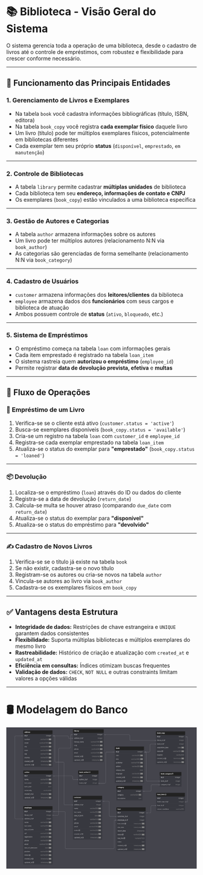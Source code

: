 # 📚 Biblioteca - Visão Geral do Sistema

O sistema gerencia toda a operação de uma biblioteca, desde o cadastro de livros até o controle de empréstimos, com robustez e flexibilidade para crescer conforme necessário.

---

## 🧩 Funcionamento das Principais Entidades

### 1. Gerenciamento de Livros e Exemplares

- Na tabela `book` você cadastra informações bibliográficas (título, ISBN, editora)
- Na tabela `book_copy` você registra **cada exemplar físico** daquele livro
- Um livro (título) pode ter múltiplos exemplares físicos, potencialmente em bibliotecas diferentes
- Cada exemplar tem seu próprio **status** (`disponível`, `emprestado`, `em manutenção`)

---

### 2. Controle de Bibliotecas

- A tabela `library` permite cadastrar **múltiplas unidades** de biblioteca
- Cada biblioteca tem seu **endereço, informações de contato e CNPJ**
- Os exemplares (`book_copy`) estão vinculados a uma biblioteca específica

---

### 3. Gestão de Autores e Categorias

- A tabela `author` armazena informações sobre os autores
- Um livro pode ter múltiplos autores (relacionamento N:N via `book_author`)
- As categorias são gerenciadas de forma semelhante (relacionamento N:N via `book_category`)

---

### 4. Cadastro de Usuários

- `customer` armazena informações dos **leitores/clientes** da biblioteca
- `employee` armazena dados dos **funcionários** com seus cargos e biblioteca de atuação
- Ambos possuem controle de **status** (`ativo`, `bloqueado`, etc.)

---

### 5. Sistema de Empréstimos

- O empréstimo começa na tabela `loan` com informações gerais
- Cada item emprestado é registrado na tabela `loan_item`
- O sistema rastreia quem **autorizou o empréstimo** (`employee_id`)
- Permite registrar **data de devolução prevista, efetiva** e **multas**

---

## 🔄 Fluxo de Operações

### 📖 Empréstimo de um Livro

1. Verifica-se se o cliente está ativo (`customer.status = 'active'`)
2. Busca-se exemplares disponíveis (`book_copy.status = 'available'`)
3. Cria-se um registro na tabela `loan` com `customer_id` e `employee_id`
4. Registra-se cada exemplar emprestado na tabela `loan_item`
5. Atualiza-se o status do exemplar para **"emprestado"** (`book_copy.status = 'loaned'`)

---

### 📦 Devolução

1. Localiza-se o empréstimo (`loan`) através do ID ou dados do cliente
2. Registra-se a data de devolução (`return_date`)
3. Calcula-se multa se houver atraso (comparando `due_date` com `return_date`)
4. Atualiza-se o status do exemplar para **"disponível"**
5. Atualiza-se o status do empréstimo para **"devolvido"**

---

### ✍️ Cadastro de Novos Livros

1. Verifica-se se o título já existe na tabela `book`
2. Se não existir, cadastra-se o novo título
3. Registram-se os autores ou cria-se novos na tabela `author`
4. Vincula-se autores ao livro via `book_author`
5. Cadastra-se os exemplares físicos em `book_copy`

---

## ✅ Vantagens desta Estrutura

- **Integridade de dados:** Restrições de chave estrangeira e `UNIQUE` garantem dados consistentes
- **Flexibilidade:** Suporta múltiplas bibliotecas e múltiplos exemplares do mesmo livro
- **Rastreabilidade:** Histórico de criação e atualização com `created_at` e `updated_at`
- **Eficiência em consultas:** Índices otimizam buscas frequentes
- **Validação de dados:** `CHECK`, `NOT NULL` e outras constraints limitam valores a opções válidas

---

# 🛢️ Modelagem do Banco
![Diagrama UML do Banco de Dados](uml/modelo_uml_biblioteca.png)
